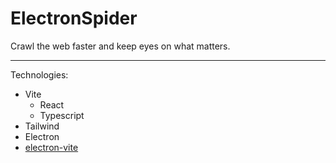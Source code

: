 

# ElectronSpider

Crawl the web faster and keep eyes on what matters.

---

Technologies:
- Vite
	- React
	- Typescript
- Tailwind
- Electron
- [electron-vite](https://electron-vite.org/)
